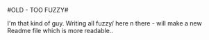#OLD - TOO FUZZY#

I'm that kind of guy. Writing all fuzzy/ here n there - will make a new Readme file which is more readable..

